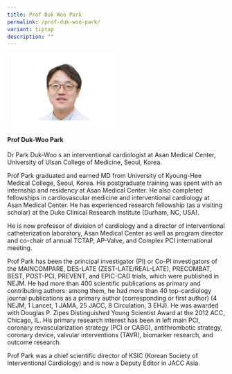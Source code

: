 ```yaml
---
title: Prof Duk Woo Park
permalink: /prof-duk-woo-park/
variant: tiptap
description: ""
---
```

<p></p>
<div class="isomer-image-wrapper">
<img style="width: 50%;" height="auto" width="100%" alt="" src="/images/ASPIRE Network /Park_Duk_Woo.png">
</div>
<h4>Prof Duk-Woo Park</h4>
<p>Dr Park Duk-Woo s an interventional cardiologist at Asan Medical Center,
University of Ulsan College of Medicine, Seoul, Korea.</p>
<p>Prof Park graduated and earned MD from University of Kyoung-Hee Medical
College, Seoul, Korea. His postgraduate training was spent with an internship
and residency at Asan Medical Center. He also completed fellowships in
cardiovascular medicine and interventional cardiology at Asan Medical Center.
He has experienced research fellowship (as a visiting scholar) at the Duke
Clinical Research Institute (Durham, NC, USA).</p>
<p>He is now professor of division of cardiology and a director of interventional
catheterization laboratory, Asan Medical Center as well as program director
and co-chair of annual TCTAP, AP-Valve, and Complex PCI international meeting.</p>
<p>Prof Park has been the principal investigator (PI) or Co-PI investigators
of the MAINCOMPARE, DES-LATE (ZEST-LATE/REAL-LATE), PRECOMBAT, BEST, POST-PCI,
PREVENT, and EPIC-CAD trials, which were published in NEJM. He had more
than 400 scientific publications as primary and contributing authors: among
them, he had more than 40 top-cardiology journal publications as a primary
author (corresponding or first author) (4 NEJM, 1 Lancet, 1 JAMA, 25 JACC,
8 Circulation, 3 EHJ). He was awarded with Douglas P. Zipes Distinguished
Young Scientist Award at the 2012 ACC, Chicago, IL. His primary research
interest has been in left main PCI, coronary revascularization strategy
(PCI or CABG), antithrombotic strategy, coronary device, valvular interventions
(TAVR), biomarker research, and outcome research.</p>
<p>Prof Park was a chief scientific director of KSIC (Korean Society of Interventional
Cardiology) and is now a Deputy Editor in JACC Asia.</p>